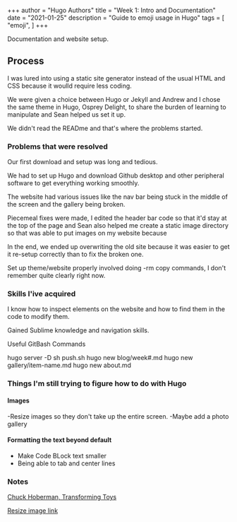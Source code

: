 +++
author = "Hugo Authors"
title = "Week 1: Intro and Documentation"
date = "2021-01-25"
description = "Guide to emoji usage in Hugo"
tags = [
    "emoji",
]
+++

Documentation and website setup. 

## Process

I was lured into using a static site generator instead of the usual HTML and CSS because it woulld require less coding. 

We were given a choice between Hugo or Jekyll and Andrew and I chose the same theme in Hugo, Osprey Delight, to share the burden of learning to manipulate and Sean helped us set it up.

We didn't read the READme and that's where the problems started.


### Problems that were resolved

Our first download and setup was long and tedious.

We had to set up Hugo and download Github desktop and other peripheral software to get everything working smoothly.

The website had various issues like the nav bar being stuck in the middle of the screen and the gallery being broken.

Piecemeal fixes were made, I edited the header bar code so that it'd stay at the top of the page and Sean also helped me create a static image directory so that was able to put images on my website because 

In the end, we ended up overwriting the old site because it was easier to get it re-setup correctly than to fix the broken one.

Set up theme/website properly involved doing -rm copy commands, I don't remember quite clearly right now.

### Skills I'ive acquired

I know how to inspect elements on the website and how to find them in the code to modify them.

Gained Sublime knowledge and navigation skills.

Useful GitBash Commands

hugo server -D
sh push.sh
hugo new blog/week#.md
hugo new gallery/item-name.md
hugo new about.md

### Things I'm still trying to figure how to do with Hugo

#### Images

-Resize images so they don't take up the entire screen.
-Maybe add a photo gallery

#### Formatting the text beyond default

- Make Code BLock text smaller
- Being able to tab and center lines

### Notes

[Chuck Hoberman, Transforming Toys](https://www.youtube.com/watch?v=xN9hTo3iR6A)

[Resize image link](https://alexlakatos.com/web/2020/07/17/hugo-image-processing/)